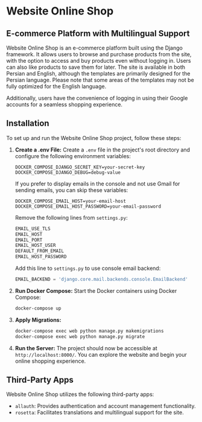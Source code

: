 
# Website Online Shop

## E-commerce Platform with Multilingual Support

Website Online Shop is an e-commerce platform built using the Django framework. It allows users to browse and purchase products from the site, with the option to access and buy products even without logging in. Users can also like products to save them for later. The site is available in both Persian and English, although the templates are primarily designed for the Persian language. Please note that some areas of the templates may not be fully optimized for the English language.

Additionally, users have the convenience of logging in using their Google accounts for a seamless shopping experience.

## Installation

To set up and run the Website Online Shop project, follow these steps:

1. **Create a .env File:**
   Create a `.env` file in the project's root directory and configure the following environment variables:

   ```plaintext
   DOCKER_COMPOSE_DJANGO_SECRET_KEY=your-secret-key
   DOCKER_COMPOSE_DJANGO_DEBUG=debug-value
   ```

   If you prefer to display emails in the console and not use Gmail for sending emails, you can skip these variables:

   ```plaintext
   DOCKER_COMPOSE_EMAIL_HOST=your-email-host
   DOCKER_COMPOSE_EMAIL_HOST_PASSWORD=your-email-password
   ```

   Remove the following lines from `settings.py`:

   ```python
   EMAIL_USE_TLS
   EMAIL_HOST
   EMAIL_PORT
   EMAIL_HOST_USER
   DEFAULT_FROM_EMAIL
   EMAIL_HOST_PASSWORD
   ```

   Add this line to `settings.py` to use console email backend:

   ```python
   EMAIL_BACKEND = 'django.core.mail.backends.console.EmailBackend'
   ```

2. **Run Docker Compose:**
   Start the Docker containers using Docker Compose:

   ```bash
   docker-compose up
   ```

3. **Apply Migrations:**

   ```bash
   docker-compose exec web python manage.py makemigrations
   docker-compose exec web python manage.py migrate
   ```

4. **Run the Server:**
   The project should now be accessible at `http://localhost:8000/`. You can explore the website and begin your online shopping experience.

## Third-Party Apps

Website Online Shop utilizes the following third-party apps:

- `allauth`: Provides authentication and account management functionality.
- `rosetta`: Facilitates translations and multilingual support for the site.

